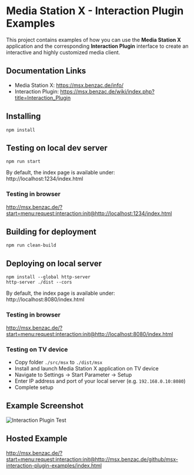 # Media Station X - Interaction Plugin Examples
This project contains examples of how you can use the **Media Station X** application and the corresponding **Interaction Plugin** interface to create an interactive and highly customized media client.

## Documentation Links
* Media Station X: https://msx.benzac.de/info/
* Interaction Plugin: https://msx.benzac.de/wiki/index.php?title=Interaction_Plugin

## Installing
```
npm install
```

## Testing on local dev server
```
npm run start
```
By default, the index page is available under: http://localhost:1234/index.html

### Testing in browser
http://msx.benzac.de/?start=menu:request:interaction:init@http://localhost:1234/index.html

## Building for deployment
```
npm run clean-build
```

## Deploying on local server
```
npm install --global http-server
http-server ./dist --cors
```
By default, the index page is available under: http://localhost:8080/index.html

### Testing in browser
http://msx.benzac.de/?start=menu:request:interaction:init@http://localhost:8080/index.html

### Testing on TV device
* Copy folder `./src/msx` to `./dist/msx`
* Install and launch Media Station X application on TV device
* Navigate to Settings -> Start Parameter -> Setup
* Enter IP address and port of your local server (e.g. `192.168.0.10:8080`)
* Complete setup

## Example Screenshot
![Interaction Plugin Test](https://msx.benzac.de/info/img/github1.png)

## Hosted Example
http://msx.benzac.de/?start=menu:request:interaction:init@http://msx.benzac.de/github/msx-interaction-plugin-examples/index.html
